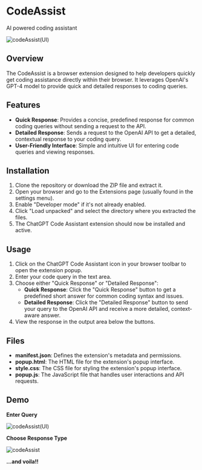 # CodeAssist
AI powered coding assistant

![codeAssist(UI)](https://github.com/hiteshkukreja100/codeAssist/assets/117500378/68a9eae7-8843-495f-af8f-3f8bb7bd87cf)

## Overview

The CodeAssist is a browser extension designed to help developers quickly get coding assistance directly within their browser. It leverages OpenAI's GPT-4 model to provide quick and detailed responses to coding queries.

## Features

- **Quick Response**: Provides a concise, predefined response for common coding queries without sending a request to the API.
- **Detailed Response**: Sends a request to the OpenAI API to get a detailed, contextual response to your coding query.
- **User-Friendly Interface**: Simple and intuitive UI for entering code queries and viewing responses.

## Installation

1. Clone the repository or download the ZIP file and extract it.
2. Open your browser and go to the Extensions page (usually found in the settings menu).
3. Enable "Developer mode" if it's not already enabled.
4. Click "Load unpacked" and select the directory where you extracted the files.
5. The ChatGPT Code Assistant extension should now be installed and active.

## Usage

1. Click on the ChatGPT Code Assistant icon in your browser toolbar to open the extension popup.
2. Enter your code query in the text area.
3. Choose either "Quick Response" or "Detailed Response":
    - **Quick Response**: Click the "Quick Response" button to get a predefined short answer for common coding syntax and issues.
    - **Detailed Response**: Click the "Detailed Response" button to send your query to the OpenAI API and receive a more detailed, context-aware answer.
4. View the response in the output area below the buttons.

## Files

- **manifest.json**: Defines the extension's metadata and permissions.
- **popup.html**: The HTML file for the extension's popup interface.
- **style.css**: The CSS file for styling the extension's popup interface.
- **popup.js**: The JavaScript file that handles user interactions and API requests.

## Demo

**Enter Query**

![codeAssist(UI)](https://github.com/hiteshkukreja100/codeAssist/assets/117500378/03c8362d-8559-4dd0-be1c-f958fb20856c)

**Choose Response Type**

![codeAssist](https://github.com/hiteshkukreja100/codeAssist/assets/117500378/fdaab4ff-d1c4-4708-9e5f-fb01aa138dc7)

**...and voila!!**


